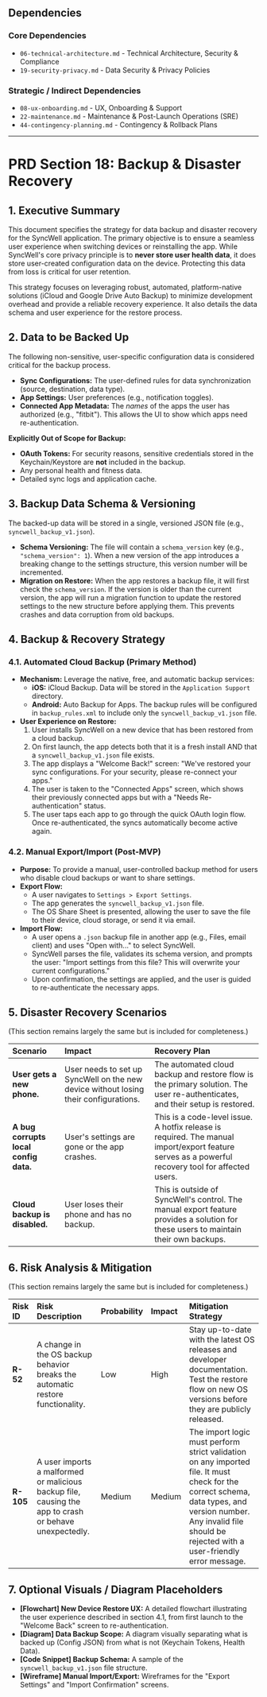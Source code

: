 ## Dependencies

### Core Dependencies
- `06-technical-architecture.md` - Technical Architecture, Security & Compliance
- `19-security-privacy.md` - Data Security & Privacy Policies

### Strategic / Indirect Dependencies
- `08-ux-onboarding.md` - UX, Onboarding & Support
- `22-maintenance.md` - Maintenance & Post-Launch Operations (SRE)
- `44-contingency-planning.md` - Contingency & Rollback Plans

---

# PRD Section 18: Backup & Disaster Recovery

## 1. Executive Summary

This document specifies the strategy for data backup and disaster recovery for the SyncWell application. The primary objective is to ensure a seamless user experience when switching devices or reinstalling the app. While SyncWell's core privacy principle is to **never store user health data**, it does store user-created configuration data on the device. Protecting this data from loss is critical for user retention.

This strategy focuses on leveraging robust, automated, platform-native solutions (iCloud and Google Drive Auto Backup) to minimize development overhead and provide a reliable recovery experience. It also details the data schema and user experience for the restore process.

## 2. Data to be Backed Up

The following non-sensitive, user-specific configuration data is considered critical for the backup process.

*   **Sync Configurations:** The user-defined rules for data synchronization (source, destination, data type).
*   **App Settings:** User preferences (e.g., notification toggles).
*   **Connected App Metadata:** The *names* of the apps the user has authorized (e.g., "fitbit"). This allows the UI to show which apps need re-authentication.

**Explicitly Out of Scope for Backup:**
*   **OAuth Tokens:** For security reasons, sensitive credentials stored in the Keychain/Keystore are **not** included in the backup.
*   Any personal health and fitness data.
*   Detailed sync logs and application cache.

## 3. Backup Data Schema & Versioning

The backed-up data will be stored in a single, versioned JSON file (e.g., `syncwell_backup_v1.json`).

*   **Schema Versioning:** The file will contain a `schema_version` key (e.g., `"schema_version": 1`). When a new version of the app introduces a breaking change to the settings structure, this version number will be incremented.
*   **Migration on Restore:** When the app restores a backup file, it will first check the `schema_version`. If the version is older than the current version, the app will run a migration function to update the restored settings to the new structure before applying them. This prevents crashes and data corruption from old backups.

## 4. Backup & Recovery Strategy

### 4.1. Automated Cloud Backup (Primary Method)

*   **Mechanism:** Leverage the native, free, and automatic backup services:
    *   **iOS:** iCloud Backup. Data will be stored in the `Application Support` directory.
    *   **Android:** Auto Backup for Apps. The backup rules will be configured in `backup_rules.xml` to include only the `syncwell_backup_v1.json` file.
*   **User Experience on Restore:**
    1.  User installs SyncWell on a new device that has been restored from a cloud backup.
    2.  On first launch, the app detects both that it is a fresh install AND that a `syncwell_backup_v1.json` file exists.
    3.  The app displays a "Welcome Back!" screen: "We've restored your sync configurations. For your security, please re-connect your apps."
    4.  The user is taken to the "Connected Apps" screen, which shows their previously connected apps but with a "Needs Re-authentication" status.
    5.  The user taps each app to go through the quick OAuth login flow. Once re-authenticated, the syncs automatically become active again.

### 4.2. Manual Export/Import (Post-MVP)

*   **Purpose:** To provide a manual, user-controlled backup method for users who disable cloud backups or want to share settings.
*   **Export Flow:**
    *   A user navigates to `Settings > Export Settings`.
    *   The app generates the `syncwell_backup_v1.json` file.
    *   The OS Share Sheet is presented, allowing the user to save the file to their device, cloud storage, or send it via email.
*   **Import Flow:**
    *   A user opens a `.json` backup file in another app (e.g., Files, email client) and uses "Open with..." to select SyncWell.
    *   SyncWell parses the file, validates its schema version, and prompts the user: "Import settings from this file? This will overwrite your current configurations."
    *   Upon confirmation, the settings are applied, and the user is guided to re-authenticate the necessary apps.

## 5. Disaster Recovery Scenarios

(This section remains largely the same but is included for completeness.)

| Scenario | Impact | Recovery Plan |
| :--- | :--- | :--- |
| **User gets a new phone.** | User needs to set up SyncWell on the new device without losing their configurations. | The automated cloud backup and restore flow is the primary solution. The user re-authenticates, and their setup is restored. |
| **A bug corrupts local config data.** | User's settings are gone or the app crashes. | This is a code-level issue. A hotfix release is required. The manual import/export feature serves as a powerful recovery tool for affected users. |
| **Cloud backup is disabled.** | User loses their phone and has no backup. | This is outside of SyncWell's control. The manual export feature provides a solution for these users to maintain their own backups. |

## 6. Risk Analysis & Mitigation

(This section remains largely the same but is included for completeness.)

| Risk ID | Risk Description | Probability | Impact | Mitigation Strategy |
| :--- | :--- | :--- | :--- | :--- |
| **R-52** | A change in the OS backup behavior breaks the automatic restore functionality. | Low | High | Stay up-to-date with the latest OS releases and developer documentation. Test the restore flow on new OS versions before they are publicly released. |
| **R-105** | A user imports a malformed or malicious backup file, causing the app to crash or behave unexpectedly. | Medium | Medium | The import logic must perform strict validation on any imported file. It must check for the correct schema, data types, and version number. Any invalid file should be rejected with a user-friendly error message. |

## 7. Optional Visuals / Diagram Placeholders

*   **[Flowchart] New Device Restore UX:** A detailed flowchart illustrating the user experience described in section 4.1, from first launch to the "Welcome Back" screen to re-authentication.
*   **[Diagram] Data Backup Scope:** A diagram visually separating what is backed up (Config JSON) from what is not (Keychain Tokens, Health Data).
*   **[Code Snippet] Backup Schema:** A sample of the `syncwell_backup_v1.json` file structure.
*   **[Wireframe] Manual Import/Export:** Wireframes for the "Export Settings" and "Import Confirmation" screens.
